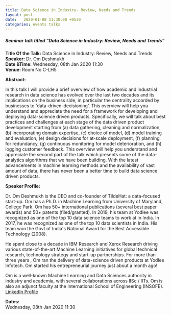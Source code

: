 ```yaml
---
title: Data Science in Industry- Review, Needs and Trends
layout:	post
date:	2020-01-08 11:30:00 +0530
categories: events talks
---
```


##### **Seminar talk titled "Data Science in Industry: Review, Needs and Trends"**
**Title Of the Talk:** Data Science in Industry: Review, Needs and Trends  
**Speaker:** Dr. Om Deshmukh  
**Date &Time:** Wednesday, 08th Jan 2020 11:30  
**Venue:** Room No C-LH5  

**Abstract:**

In this talk I will provide a brief overview of how academic and industrial research in data science has evolved over the last two decades and its implications on the business side, in particular the centrality accorded by businesses to 'data-driven-decisioning'. This overview will help you understand and appreciate the need for a framework for developing and deploying data-science driven products. Specifically, we will talk about best practices and challenges at each stage of the data driven product development starting from (a) data gathering, cleaning and normalization, (b) incorporating domain expertise, (c) choice of model, (d) model training and evaluation, (e) design decisions for at-scale deployment, (f) planning for redundancy, (g) continuous monitoring for model deterioration, and (h) logging customer feedback. This overview will help you understand and appreciate the second part of the talk which presents some of the data-analytics algorithms that we have been building. With the latest advancements in machine learning methods and the availability of vast amount of data, there has never been a better time to build data science driven products.  

**Speaker Profile:**  

Dr. Om Deshmukh is the CEO and co-founder of TildeHat: a data-focused start-up. Om has a Ph.D. in Machine Learning from University of Maryland, College Park. Om has 50+ international publications (several best paper awards) and 50+ patents (filed/granted). In 2019, his team at Yodlee was recognized as one of the top 10 data science teams to work at in India. In 2017, he was recognized as one of the top 10 data scientists in India. His team won the Govt of India's National Award for the Best Accessible Technology (2008).

He spent close to a decade in IBM Research and Xerox Research driving various state-of-the-art Machine Learning initiatives for global technical research, technology strategy and start-up partnerships. For more than three years , Om ran the delivery of data-science driven products at Yodlee Infotech. Om started his entrepreneurial journey just about a month ago!

Om is a well-known Machine Learning and Data Sciences authority in industry and academia, with several collaborations across IISc / IITs. Om is also an adjunct faculty at the International School of Engineering (INSOFE).
[LinkedIn Profile](https://www.linkedin.com/in/deshmukhom/)

**Dates:**  
Wednesday, 08th Jan 2020 11:30